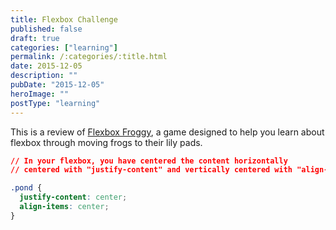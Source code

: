 ```yaml
---
title: Flexbox Challenge
published: false
draft: true
categories: ["learning"]
permalink: /:categories/:title.html
date: 2015-12-05
description: ""
pubDate: "2015-12-05"
heroImage: ""
postType: "learning"
---
```




This is a review of [Flexbox Froggy](https://flexboxfroggy.com/), a game designed to help you learn about flexbox through moving frogs to their lily pads.

```css
// In your flexbox, you have centered the content horizontally
// centered with "justify-content" and vertically centered with "align-items".

.pond {
  justify-content: center;
  align-items: center;
}
```
